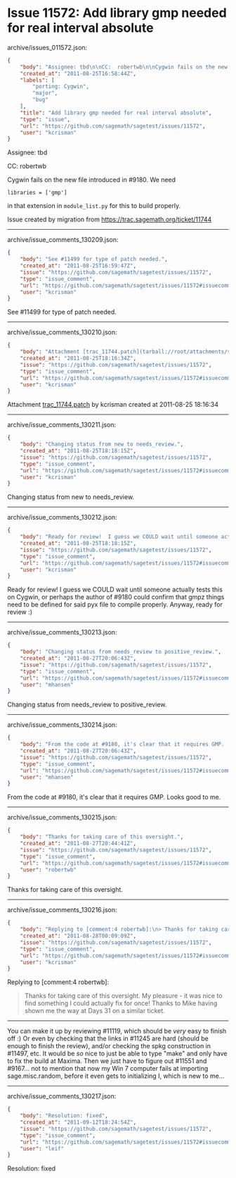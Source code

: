 # Issue 11572: Add library gmp needed for real interval absolute

archive/issues_011572.json:
```json
{
    "body": "Assignee: tbd\n\nCC:  robertwb\n\nCygwin fails on the new file introduced in #9180.  We need \n\n```\nlibraries = ['gmp']\n```\n\nin that extension in `module_list.py` for this to build properly.\n\nIssue created by migration from https://trac.sagemath.org/ticket/11744\n\n",
    "created_at": "2011-08-25T16:58:44Z",
    "labels": [
        "porting: Cygwin",
        "major",
        "bug"
    ],
    "title": "Add library gmp needed for real interval absolute",
    "type": "issue",
    "url": "https://github.com/sagemath/sagetest/issues/11572",
    "user": "kcrisman"
}
```
Assignee: tbd

CC:  robertwb

Cygwin fails on the new file introduced in #9180.  We need 

```
libraries = ['gmp']
```

in that extension in `module_list.py` for this to build properly.

Issue created by migration from https://trac.sagemath.org/ticket/11744





---

archive/issue_comments_130209.json:
```json
{
    "body": "See #11499 for type of patch needed.",
    "created_at": "2011-08-25T16:59:47Z",
    "issue": "https://github.com/sagemath/sagetest/issues/11572",
    "type": "issue_comment",
    "url": "https://github.com/sagemath/sagetest/issues/11572#issuecomment-130209",
    "user": "kcrisman"
}
```

See #11499 for type of patch needed.



---

archive/issue_comments_130210.json:
```json
{
    "body": "Attachment [trac_11744.patch](tarball://root/attachments/some-uuid/ticket11744/trac_11744.patch) by kcrisman created at 2011-08-25 18:16:34",
    "created_at": "2011-08-25T18:16:34Z",
    "issue": "https://github.com/sagemath/sagetest/issues/11572",
    "type": "issue_comment",
    "url": "https://github.com/sagemath/sagetest/issues/11572#issuecomment-130210",
    "user": "kcrisman"
}
```

Attachment [trac_11744.patch](tarball://root/attachments/some-uuid/ticket11744/trac_11744.patch) by kcrisman created at 2011-08-25 18:16:34



---

archive/issue_comments_130211.json:
```json
{
    "body": "Changing status from new to needs_review.",
    "created_at": "2011-08-25T18:18:15Z",
    "issue": "https://github.com/sagemath/sagetest/issues/11572",
    "type": "issue_comment",
    "url": "https://github.com/sagemath/sagetest/issues/11572#issuecomment-130211",
    "user": "kcrisman"
}
```

Changing status from new to needs_review.



---

archive/issue_comments_130212.json:
```json
{
    "body": "Ready for review!  I guess we COULD wait until someone actually tests this on Cygwin, or perhaps the author of #9180 could confirm that gmpz things need to be defined for said pyx file to compile properly.  Anyway, ready for review :)",
    "created_at": "2011-08-25T18:18:15Z",
    "issue": "https://github.com/sagemath/sagetest/issues/11572",
    "type": "issue_comment",
    "url": "https://github.com/sagemath/sagetest/issues/11572#issuecomment-130212",
    "user": "kcrisman"
}
```

Ready for review!  I guess we COULD wait until someone actually tests this on Cygwin, or perhaps the author of #9180 could confirm that gmpz things need to be defined for said pyx file to compile properly.  Anyway, ready for review :)



---

archive/issue_comments_130213.json:
```json
{
    "body": "Changing status from needs_review to positive_review.",
    "created_at": "2011-08-27T20:06:43Z",
    "issue": "https://github.com/sagemath/sagetest/issues/11572",
    "type": "issue_comment",
    "url": "https://github.com/sagemath/sagetest/issues/11572#issuecomment-130213",
    "user": "mhansen"
}
```

Changing status from needs_review to positive_review.



---

archive/issue_comments_130214.json:
```json
{
    "body": "From the code at #9180, it's clear that it requires GMP.  Looks good to me.",
    "created_at": "2011-08-27T20:06:43Z",
    "issue": "https://github.com/sagemath/sagetest/issues/11572",
    "type": "issue_comment",
    "url": "https://github.com/sagemath/sagetest/issues/11572#issuecomment-130214",
    "user": "mhansen"
}
```

From the code at #9180, it's clear that it requires GMP.  Looks good to me.



---

archive/issue_comments_130215.json:
```json
{
    "body": "Thanks for taking care of this oversight.",
    "created_at": "2011-08-27T20:44:41Z",
    "issue": "https://github.com/sagemath/sagetest/issues/11572",
    "type": "issue_comment",
    "url": "https://github.com/sagemath/sagetest/issues/11572#issuecomment-130215",
    "user": "robertwb"
}
```

Thanks for taking care of this oversight.



---

archive/issue_comments_130216.json:
```json
{
    "body": "Replying to [comment:4 robertwb]:\n> Thanks for taking care of this oversight. \nMy pleasure - it was nice to find something I could actually fix for once!    Thanks to Mike having shown me the way at Days 31 on a similar ticket.  \n\n----\n\nYou can make it up by reviewing #11119, which should be *very* easy to finish off :)  Or even by checking that the links in #11245 are hard (should be enough to finish the review), and/or checking the spkg construction in #11497, etc.  It would be *so* nice to just be able to type \"make\" and only have to fix the build at Maxima.  Then we just have to figure out #11551 and #9167...  not to mention that now my Win 7 computer fails at importing sage.misc.random, before it even gets to initializing I, which is new to me...",
    "created_at": "2011-08-28T00:09:09Z",
    "issue": "https://github.com/sagemath/sagetest/issues/11572",
    "type": "issue_comment",
    "url": "https://github.com/sagemath/sagetest/issues/11572#issuecomment-130216",
    "user": "kcrisman"
}
```

Replying to [comment:4 robertwb]:
> Thanks for taking care of this oversight. 
My pleasure - it was nice to find something I could actually fix for once!    Thanks to Mike having shown me the way at Days 31 on a similar ticket.  

----

You can make it up by reviewing #11119, which should be *very* easy to finish off :)  Or even by checking that the links in #11245 are hard (should be enough to finish the review), and/or checking the spkg construction in #11497, etc.  It would be *so* nice to just be able to type "make" and only have to fix the build at Maxima.  Then we just have to figure out #11551 and #9167...  not to mention that now my Win 7 computer fails at importing sage.misc.random, before it even gets to initializing I, which is new to me...



---

archive/issue_comments_130217.json:
```json
{
    "body": "Resolution: fixed",
    "created_at": "2011-09-12T18:24:54Z",
    "issue": "https://github.com/sagemath/sagetest/issues/11572",
    "type": "issue_comment",
    "url": "https://github.com/sagemath/sagetest/issues/11572#issuecomment-130217",
    "user": "leif"
}
```

Resolution: fixed
